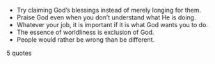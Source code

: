  - Try claiming God’s blessings instead of merely longing for them.
 - Praise God even when you don’t understand what He is doing.
 - Whatever your job, it is important if it is what God wants you to do.
 - The essence of worldliness is exclusion of God.
 - People would rather be wrong than be different.

5 quotes